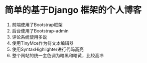 # 简单的基于Django 框架的个人博客
1. 前端使用了Bootstrap框架
2. 后台使用了Bootstrap-admin
3. 评论系统使用多说
4. 使用TinyMce作为符文本编辑器
5. 使用SyntaxHighlighter进行代码高亮
6. 整个网站的统一主色调为暗黑和暗黄，比较高冷
